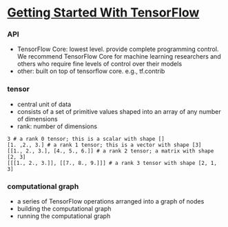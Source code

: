 # [Getting Started With TensorFlow](https://www.tensorflow.org/get_started/get_started)

### API
- TensorFlow Core: lowest level. provide complete programming control. We recommend TensorFlow Core for machine learning researchers and others who require fine levels of control over their models  
- other: built on top of tensorflow core. e.g., tf.contrib  

### tensor
- central unit of data  
- consists of a set of primitive values shaped into an array of any number of dimensions  
- rank: number of dimensions  
```
3 # a rank 0 tensor; this is a scalar with shape []
[1. ,2., 3.] # a rank 1 tensor; this is a vector with shape [3]
[[1., 2., 3.], [4., 5., 6.]] # a rank 2 tensor; a matrix with shape [2, 3]
[[[1., 2., 3.]], [[7., 8., 9.]]] # a rank 3 tensor with shape [2, 1, 3]
```

### computational graph
- a series of TensorFlow operations arranged into a graph of nodes  
- building the computational graph  
- running the computational graph  